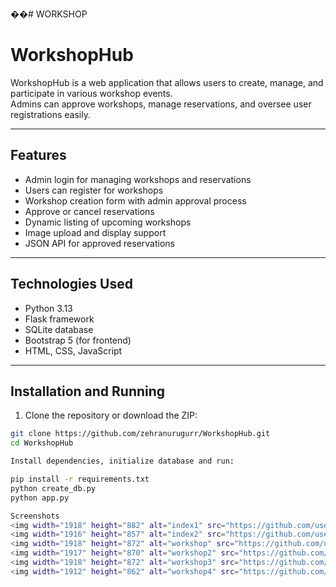 ��#   W O R K S H O P 
# WorkshopHub

WorkshopHub is a web application that allows users to create, manage, and participate in various workshop events.  
Admins can approve workshops, manage reservations, and oversee user registrations easily.

---

## Features

- Admin login for managing workshops and reservations  
- Users can register for workshops  
- Workshop creation form with admin approval process  
- Approve or cancel reservations  
- Dynamic listing of upcoming workshops  
- Image upload and display support  
- JSON API for approved reservations  

---

## Technologies Used

- Python 3.13  
- Flask framework  
- SQLite database  
- Bootstrap 5 (for frontend)  
- HTML, CSS, JavaScript  

---

## Installation and Running

1. Clone the repository or download the ZIP:

```bash
git clone https://github.com/zehranurugurr/WorkshopHub.git
cd WorkshopHub 

Install dependencies, initialize database and run:

pip install -r requirements.txt
python create_db.py
python app.py

Screenshots
<img width="1918" height="882" alt="index1" src="https://github.com/user-attachments/assets/af3502aa-f67f-4631-8b81-85a9c9e0b283" />
<img width="1916" height="857" alt="index2" src="https://github.com/user-attachments/assets/46cf2c28-1d0a-4080-b08d-ad3caba55e37" />
<img width="1918" height="872" alt="workshop" src="https://github.com/user-attachments/assets/571a20a2-b10f-43bd-9b08-e8ac546af725" />
<img width="1917" height="870" alt="workshop2" src="https://github.com/user-attachments/assets/43e31f9b-d3bb-481e-97a3-56d3184b6054" />
<img width="1918" height="872" alt="workshop3" src="https://github.com/user-attachments/assets/0e92b1ae-3340-4dc0-8cd1-a5204cac3b64" />
<img width="1912" height="862" alt="workshop4" src="https://github.com/user-attachments/assets/c8996312-6847-4734-aaab-00465bfe6a63" />
